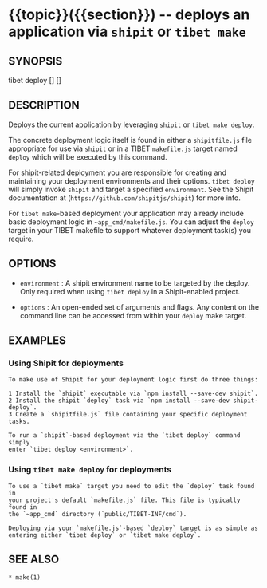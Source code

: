 {{topic}}({{section}}) -- deploys an application via `shipit` or `tibet make`
=============================================

## SYNOPSIS

tibet deploy [<environment>] [<options>]

## DESCRIPTION

Deploys the current application by leveraging `shipit` or `tibet make deploy`.

The concrete deployment logic itself is found in either a `shipitfile.js` file
appropriate for use via `shipit` or in a TIBET `makefile.js` target named
`deploy` which will be executed by this command.

For shipit-related deployment you are responsible for creating and maintaining
your deployment environments and their options. `tibet deploy` will simply
invoke `shipit` and target a specified `environment`. See the Shipit
documentation at (`https://github.com/shipitjs/shipit`) for more info.

For `tibet make`-based deployment your application may already include basic
deployment logic in `~app_cmd/makefile.js`. You can adjust the `deploy` target
in your TIBET makefile to support whatever deployment task(s) you require.

## OPTIONS

  * `environment` :
    A shipit environment name to be targeted by the deploy. Only required when
using `tibet deploy` in a Shipit-enabled project.

  * `options` :
    An open-ended set of arguments and flags. Any content on the command line
can be accessed from within your `deploy` make target.

## EXAMPLES

### Using Shipit for deployments

    To make use of Shipit for your deployment logic first do three things:

    1 Install the `shipit` executable via `npm install --save-dev shipit`.
    2 Install the shipit `deploy` task via `npm install --save-dev shipit-deploy`.
    3 Create a `shipitfile.js` file containing your specific deployment tasks.

    To run a `shipit`-based deployment via the `tibet deploy` command simply
    enter `tibet deploy <environment>`.

### Using `tibet make deploy` for deployments

    To use a `tibet make` target you need to edit the `deploy` task found in
    your project's default `makefile.js` file. This file is typically found in
    the `~app_cmd` directory (`public/TIBET-INF/cmd`).

    Deploying via your `makefile.js`-based `deploy` target is as simple as
    entering either `tibet deploy` or `tibet make deploy`.

## SEE ALSO

    * make(1)

